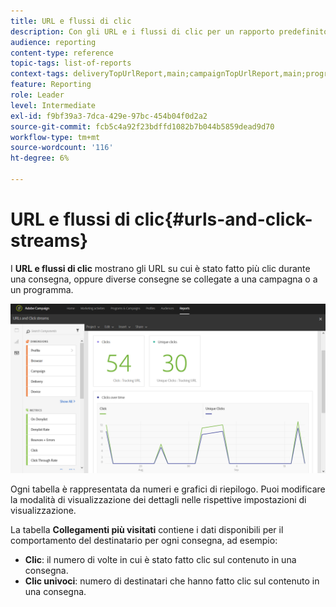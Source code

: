 ```yaml
---
title: URL e flussi di clic
description: Con gli URL e i flussi di clic per un rapporto predefinito, scopri come funzionano gli URL nelle consegne.
audience: reporting
content-type: reference
topic-tags: list-of-reports
context-tags: deliveryTopUrlReport,main;campaignTopUrlReport,main;programTopUrlReport,main
feature: Reporting
role: Leader
level: Intermediate
exl-id: f9bf39a3-7dca-429e-97bc-454b04f0d2a2
source-git-commit: fcb5c4a92f23bdffd1082b7b044b5859dead9d70
workflow-type: tm+mt
source-wordcount: '116'
ht-degree: 6%

---
```


# URL e flussi di clic{#urls-and-click-streams}

I **URL e flussi di clic** mostrano gli URL su cui è stato fatto più clic durante una consegna, oppure diverse consegne se collegate a una campagna o a un programma.

![](assets/delivery_reports_8.png)

Ogni tabella è rappresentata da numeri e grafici di riepilogo. Puoi modificare la modalità di visualizzazione dei dettagli nelle rispettive impostazioni di visualizzazione.

La tabella **Collegamenti più visitati** contiene i dati disponibili per il comportamento del destinatario per ogni consegna, ad esempio:

* **Clic**: il numero di volte in cui è stato fatto clic sul contenuto in una consegna.
* **Clic univoci**: numero di destinatari che hanno fatto clic sul contenuto in una consegna.
